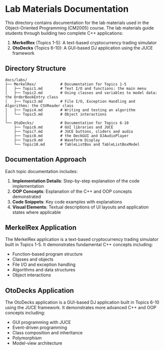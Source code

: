 # Lab Materials Documentation

This directory contains documentation for the lab materials used in the Object-Oriented Programming (CM2005) course. The lab materials guide students through building two complete C++ applications:

1. **MerkelRex** (Topics 1-5): A text-based cryptocurrency trading simulator
2. **OtoDecks** (Topics 6-10): A GUI-based DJ application using the JUCE framework

## Directory Structure

```
docs/labs/
├── MerkelRex/           # Documentation for Topics 1-5
│   ├── Topic1.md        # Text I/O and functions: the main menu
│   ├── Topic2.md        # Using classes and variables to model data: the OrderBookEntry class
│   ├── Topic3.md        # File I/O, Exception Handling and Algorithms: the CSVReader class
│   ├── Topic4.md        # Writing and testing an algorithm
│   └── Topic5.md        # Object interactions
│
└── OtoDecks/            # Documentation for Topics 6-10
    ├── Topic6.md        # GUI libraries and JUCE
    ├── Topic7.md        # JUCE buttons, sliders and audio
    ├── Topic8.md        # the DeckGUI and DJAudioPlayer
    ├── Topic9.md        # Waveform Display
    └── Topic10.md       # TableListBox and TableListBoxModel
```

## Documentation Approach

Each topic documentation includes:

1. **Implementation Details**: Step-by-step explanation of the code implementation
2. **OOP Concepts**: Explanation of the C++ and OOP concepts demonstrated
3. **Code Snippets**: Key code examples with explanations
4. **Visual Elements**: Textual descriptions of UI layouts and application states where applicable

## MerkelRex Application

The MerkelRex application is a text-based cryptocurrency trading simulator built in Topics 1-5. It demonstrates fundamental C++ concepts including:

- Function-based program structure
- Classes and objects
- File I/O and exception handling
- Algorithms and data structures
- Object interactions

## OtoDecks Application

The OtoDecks application is a GUI-based DJ application built in Topics 6-10 using the JUCE framework. It demonstrates more advanced C++ and OOP concepts including:

- GUI programming with JUCE
- Event-driven programming
- Class composition and inheritance
- Polymorphism
- Model-view architecture
